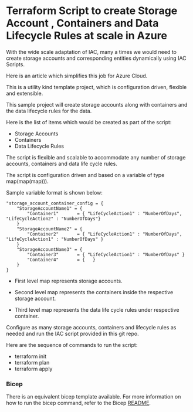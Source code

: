 # Terraform Script to create Storage Account , Containers and Data Lifecycle Rules at scale in Azure

With the wide scale adaptation of IAC, many a times we would need to create storage accounts and corresponding entities dynamically using IAC Scripts.

Here is an article which simplifies this job for Azure Cloud.

This is a utility kind template project, which is configuration driven, flexible and extensible.

This sample project will create storage accounts along with containers and the data lifecycle rules for the data.

Here is the list of items which would be created as part of the script:

* Storage Accounts
* Containers
* Data Lifecycle Rules

The script is flexible and scalable to accommodate any number of storage accounts, containers and data life cycle rules.

The script is configuration driven and based on a variable of type map(map(map))).

Sample variable format is shown below:

    "storage_account_container_config = {
        "StorageAccountName1" = {
            "Container1"       = { "LifeCycleAction1" : "NumberOfDays", "LifeCycleAction2" : "NumberOfDays"}
        }
        "StorageAccountName2" = {
            "Container2"       = { "LifeCycleAction1" : "NumberOfDays", "LifeCycleAction1" : "NumberOfDays" }
        }
        "StorageAccountName3" = {
            "Container3"       = { "LifeCycleAction1" : "NumberOfDays" }
            "Container4"       = {   }
        }
    }

* First level map represents storage accounts.

* Second level map represents the containers inside the respective storage account.

* Third level map represents the data life cycle rules under respective container.

Configure as many storage accounts, containers and lifecycle rules as needed and run the IAC script provided in this git repo.

Here are the sequence of commands to run the script:

* terraform init
* terraform plan
* terraform apply

### Bicep

There is an equivalent bicep template available. For more information on how to run the bicep command, refer to the Bicep [README](./bicep/README.md).
